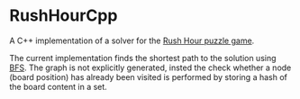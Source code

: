 # RushHourCpp

A C++ implementation of a solver for the [Rush Hour puzzle game](https://en.wikipedia.org/wiki/Rush_Hour_(puzzle)).

The current implementation finds the shortest path to the solution using [BFS](https://en.wikipedia.org/wiki/Breadth-first_search). The graph is not explicitly generated, insted the check whether a node (board position) has already been visited is performed by storing a hash of the board content in a set.

